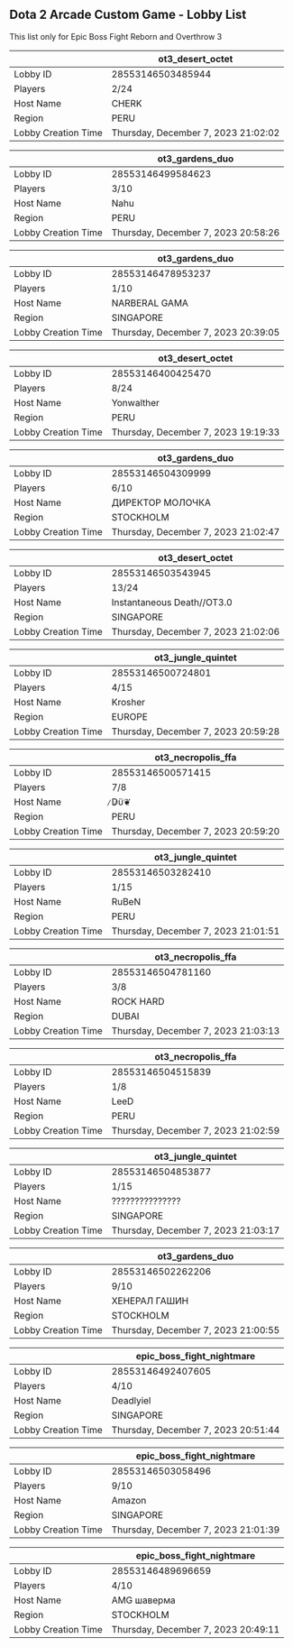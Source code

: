 ## Dota 2 Arcade Custom Game - Lobby List

This list only for Epic Boss Fight Reborn and Overthrow 3

|  | ot3_desert_octet |
| ------ | ------ |
| Lobby ID | 28553146503485944 |
| Players | 2/24 |
| Host Name | CHERK |
| Region | PERU |
| Lobby Creation Time | Thursday, December 7, 2023 21:02:02 |


|  | ot3_gardens_duo |
| ------ | ------ |
| Lobby ID | 28553146499584623 |
| Players | 3/10 |
| Host Name | Nahu |
| Region | PERU |
| Lobby Creation Time | Thursday, December 7, 2023 20:58:26 |


|  | ot3_gardens_duo |
| ------ | ------ |
| Lobby ID | 28553146478953237 |
| Players | 1/10 |
| Host Name | NARBERAL GAMA |
| Region | SINGAPORE |
| Lobby Creation Time | Thursday, December 7, 2023 20:39:05 |


|  | ot3_desert_octet |
| ------ | ------ |
| Lobby ID | 28553146400425470 |
| Players | 8/24 |
| Host Name | Yonwalther |
| Region | PERU |
| Lobby Creation Time | Thursday, December 7, 2023 19:19:33 |


|  | ot3_gardens_duo |
| ------ | ------ |
| Lobby ID | 28553146504309999 |
| Players | 6/10 |
| Host Name | ДИРЕКТОР МОЛОЧКА |
| Region | STOCKHOLM |
| Lobby Creation Time | Thursday, December 7, 2023 21:02:47 |


|  | ot3_desert_octet |
| ------ | ------ |
| Lobby ID | 28553146503543945 |
| Players | 13/24 |
| Host Name | Instantaneous Death//OT3.0 |
| Region | SINGAPORE |
| Lobby Creation Time | Thursday, December 7, 2023 21:02:06 |


|  | ot3_jungle_quintet |
| ------ | ------ |
| Lobby ID | 28553146500724801 |
| Players | 4/15 |
| Host Name | Krosher |
| Region | EUROPE |
| Lobby Creation Time | Thursday, December 7, 2023 20:59:28 |


|  | ot3_necropolis_ffa |
| ------ | ------ |
| Lobby ID | 28553146500571415 |
| Players | 7/8 |
| Host Name | ̷D̷ϋ❦ |
| Region | PERU |
| Lobby Creation Time | Thursday, December 7, 2023 20:59:20 |


|  | ot3_jungle_quintet |
| ------ | ------ |
| Lobby ID | 28553146503282410 |
| Players | 1/15 |
| Host Name | RuBeN |
| Region | PERU |
| Lobby Creation Time | Thursday, December 7, 2023 21:01:51 |


|  | ot3_necropolis_ffa |
| ------ | ------ |
| Lobby ID | 28553146504781160 |
| Players | 3/8 |
| Host Name | ROCK HARD |
| Region | DUBAI |
| Lobby Creation Time | Thursday, December 7, 2023 21:03:13 |


|  | ot3_necropolis_ffa |
| ------ | ------ |
| Lobby ID | 28553146504515839 |
| Players | 1/8 |
| Host Name | LeeD |
| Region | PERU |
| Lobby Creation Time | Thursday, December 7, 2023 21:02:59 |


|  | ot3_jungle_quintet |
| ------ | ------ |
| Lobby ID | 28553146504853877 |
| Players | 1/15 |
| Host Name | ??????????????? |
| Region | SINGAPORE |
| Lobby Creation Time | Thursday, December 7, 2023 21:03:17 |


|  | ot3_gardens_duo |
| ------ | ------ |
| Lobby ID | 28553146502262206 |
| Players | 9/10 |
| Host Name | ХЕНЕРАЛ ГАШИН |
| Region | STOCKHOLM |
| Lobby Creation Time | Thursday, December 7, 2023 21:00:55 |


|  | epic_boss_fight_nightmare |
| ------ | ------ |
| Lobby ID | 28553146492407605 |
| Players | 4/10 |
| Host Name | Deadlyiel |
| Region | SINGAPORE |
| Lobby Creation Time | Thursday, December 7, 2023 20:51:44 |


|  | epic_boss_fight_nightmare |
| ------ | ------ |
| Lobby ID | 28553146503058496 |
| Players | 9/10 |
| Host Name | Amazon |
| Region | SINGAPORE |
| Lobby Creation Time | Thursday, December 7, 2023 21:01:39 |


|  | epic_boss_fight_nightmare |
| ------ | ------ |
| Lobby ID | 28553146489696659 |
| Players | 4/10 |
| Host Name | AMG шаверма |
| Region | STOCKHOLM |
| Lobby Creation Time | Thursday, December 7, 2023 20:49:11 |


